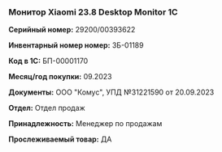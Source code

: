 ### Монитор Xiaomi 23.8 Desktop Monitor 1C</br>

**Серийный номер:** 29200/00393622 </br>

**Инвентарный номер номер:** ЗБ-01189 </br>

**Код в 1С:** БП-00001170 </br>

**Месяц/год покупки:** 09.2023 </br>

**Документы:** ООО "Комус", УПД №31221590 от 20.09.2023 </br>

**Отдел:** Отдел продаж </br>

**Принадлежность:** Менеджер по продажам </br>

**Прослеживаемый товар:** ДА
